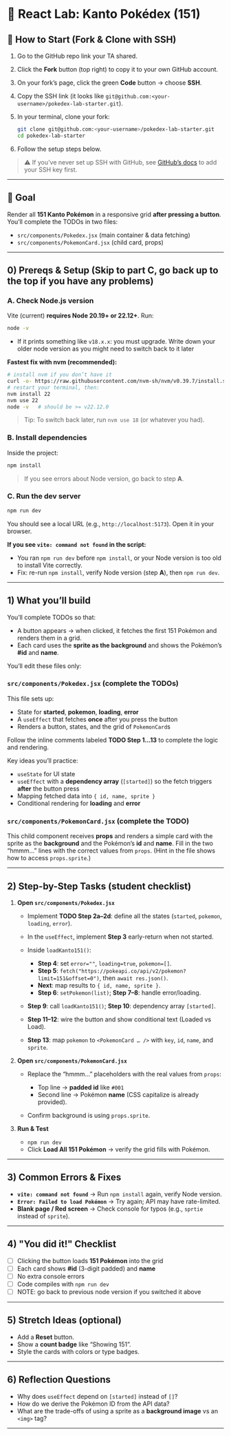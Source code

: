 # 🧪 React Lab: Kanto Pokédex (151)

## 🔗 How to Start (Fork & Clone with SSH)

1. Go to the GitHub repo link your TA shared.
2. Click the **Fork** button (top right) to copy it to your own GitHub account.
3. On your fork’s page, click the green **Code** button → choose **SSH**.
4. Copy the SSH link (it looks like `git@github.com:<your-username>/pokedex-lab-starter.git`).
5. In your terminal, clone your fork:

   ```bash
   git clone git@github.com:<your-username>/pokedex-lab-starter.git
   cd pokedex-lab-starter
   ```
6. Follow the setup steps below.

> ⚠️ If you’ve never set up SSH with GitHub, see [GitHub’s docs](https://docs.github.com/en/authentication/connecting-to-github-with-ssh) to add your SSH key first.

---

## 🎯 Goal

Render all **151 Kanto Pokémon** in a responsive grid **after pressing a button**. You’ll complete the TODOs in two files:

* `src/components/Pokedex.jsx` (main container & data fetching)
* `src/components/PokemonCard.jsx` (child card, props)

---

## 0) Prereqs & Setup (Skip to part C, go back up to the top if you have any problems)

### A. Check Node.js version

Vite (current) **requires Node 20.19+ or 22.12+**.
Run:

```bash
node -v
```

* If it prints something like `v18.x.x`: you must upgrade. Write down your older node version as you might need to switch back to it later

**Fastest fix with nvm (recommended):**

```bash
# install nvm if you don’t have it
curl -o- https://raw.githubusercontent.com/nvm-sh/nvm/v0.39.7/install.sh | bash
# restart your terminal, then:
nvm install 22
nvm use 22
node -v   # should be >= v22.12.0
```

> Tip: To switch back later, run `nvm use 18` (or whatever you had).

### B. Install dependencies

Inside the project:

```bash
npm install
```

> If you see errors about Node version, go back to step **A**.

### C. Run the dev server

```bash
npm run dev
```

You should see a local URL (e.g., `http://localhost:5173`). Open it in your browser.

**If you see `vite: command not found` in the script:**

* You ran `npm run dev` before `npm install`, or your Node version is too old to install Vite correctly.
* Fix: re-run `npm install`, verify Node version (step **A**), then `npm run dev`.

---

## 1) What you’ll build

You’ll complete TODOs so that:

* A button appears → when clicked, it fetches the first 151 Pokémon and renders them in a grid.
* Each card uses the **sprite as the background** and shows the Pokémon’s **#id** and **name**.

You’ll edit these files only:

### `src/components/Pokedex.jsx` (complete the TODOs)

This file sets up:

* State for **started**, **pokemon**, **loading**, **error**
* A `useEffect` that fetches **once** after you press the button
* Renders a button, states, and the grid of `PokemonCard`s

Follow the inline comments labeled **TODO Step 1…13** to complete the logic and rendering.

Key ideas you’ll practice:

* `useState` for UI state
* `useEffect` with a **dependency array** (`[started]`) so the fetch triggers **after** the button press
* Mapping fetched data into `{ id, name, sprite }`
* Conditional rendering for **loading** and **error**

### `src/components/PokemonCard.jsx` (complete the TODO)

This child component receives **props** and renders a simple card with the sprite as the **background** and the Pokémon’s **id** and **name**. Fill in the two “hmmm…” lines with the correct values from `props`. (Hint in the file shows how to access `props.sprite`.)

---

## 2) Step-by-Step Tasks (student checklist)

1. **Open `src/components/Pokedex.jsx`**

   * Implement **TODO Step 2a–2d**: define all the states (`started`, `pokemon`, `loading`, `error`).
   * In the `useEffect`, implement **Step 3** early-return when not started.
   * Inside `loadKanto151()`:

     * **Step 4**: set `error=""`, `loading=true`, `pokemon=[]`.
     * **Step 5**: `fetch("https://pokeapi.co/api/v2/pokemon?limit=151&offset=0")`, then `await res.json()`.
     * **Next**: map results to `{ id, name, sprite }`.
     * **Step 6**: `setPokemon(list)`; **Step 7–8**: handle error/loading.
   * **Step 9**: call `loadKanto151()`; **Step 10**: dependency array `[started]`.
   * **Step 11–12**: wire the button and show conditional text (Loaded vs Load).
   * **Step 13**: map `pokemon` to `<PokemonCard … />` with `key`, `id`, `name`, and `sprite`.

2. **Open `src/components/PokemonCard.jsx`**

   * Replace the “hmmm…” placeholders with the real values from `props`:

     * Top line → **padded id** like `#001`
     * Second line → Pokémon **name** (CSS capitalize is already provided).
   * Confirm background is using `props.sprite`.

3. **Run & Test**

   * `npm run dev`
   * Click **Load All 151 Pokémon** → verify the grid fills with Pokémon.

---

## 3) Common Errors & Fixes

* **`vite: command not found`** → Run `npm install` again, verify Node version.
* **`Error: Failed to load Pokémon`** → Try again; API may have rate-limited.
* **Blank page / Red screen** → Check console for typos (e.g., `sprtie` instead of `sprite`).

---

## 4) "You did it!" Checklist

* [ ] Clicking the button loads **151 Pokémon** into the grid
* [ ] Each card shows **#id** (3-digit padded) and **name**
* [ ] No extra console errors
* [ ] Code compiles with `npm run dev`
* [ ] NOTE: go back to previous node version if you switched it above
---

## 5) Stretch Ideas (optional)

* Add a **Reset** button.
* Show a **count badge** like “Showing 151”.
* Style the cards with colors or type badges.

---

## 6) Reflection Questions

* Why does `useEffect` depend on `[started]` instead of `[]`?
* How do we derive the Pokémon ID from the API data?
* What are the trade-offs of using a sprite as a **background image** vs an `<img>` tag?

---
